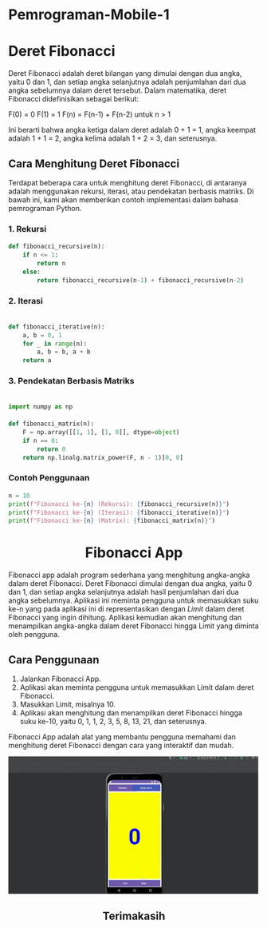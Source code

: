 # Pemrograman-Mobile-1

# Deret Fibonacci

Deret Fibonacci adalah deret bilangan yang dimulai dengan dua angka, yaitu 0 dan 1, dan setiap angka selanjutnya adalah penjumlahan dari dua angka sebelumnya dalam deret tersebut. Dalam matematika, deret Fibonacci didefinisikan sebagai berikut:

F(0) = 0
F(1) = 1
F(n) = F(n-1) + F(n-2) untuk n > 1

Ini berarti bahwa angka ketiga dalam deret adalah 0 + 1 = 1, angka keempat adalah 1 + 1 = 2, angka kelima adalah 1 + 2 = 3, dan seterusnya.

## Cara Menghitung Deret Fibonacci

Terdapat beberapa cara untuk menghitung deret Fibonacci, di antaranya adalah menggunakan rekursi, iterasi, atau pendekatan berbasis matriks. Di bawah ini, kami akan memberikan contoh implementasi dalam bahasa pemrograman Python.

### 1. Rekursi

```python
def fibonacci_recursive(n):
    if n <= 1:
        return n
    else:
        return fibonacci_recursive(n-1) + fibonacci_recursive(n-2)
```

### 2. Iterasi

```python

def fibonacci_iterative(n):
    a, b = 0, 1
    for _ in range(n):
        a, b = b, a + b
    return a

```

### 3. Pendekatan Berbasis Matriks

```python

import numpy as np

def fibonacci_matrix(n):
    F = np.array([[1, 1], [1, 0]], dtype=object)
    if n == 0:
        return 0
    return np.linalg.matrix_power(F, n - 1)[0, 0]

```

### Contoh Penggunaan

```python
n = 10
print(f"Fibonacci ke-{n} (Rekursi): {fibonacci_recursive(n)}")
print(f"Fibonacci ke-{n} (Iterasi): {fibonacci_iterative(n)}")
print(f"Fibonacci ke-{n} (Matrix): {fibonacci_matrix(n)}")

```

<h1 align="center"> Fibonacci App </h1>

Fibonacci app adalah program sederhana yang menghitung angka-angka dalam deret Fibonacci. Deret Fibonacci dimulai dengan dua angka, yaitu 0 dan 1, dan setiap angka selanjutnya adalah hasil penjumlahan dari dua angka sebelumnya. Aplikasi ini meminta pengguna untuk memasukkan suku ke-n yang pada aplikasi ini di representasikan dengan <i>Limit</i> dalam deret Fibonacci yang ingin dihitung. Aplikasi kemudian akan menghitung dan menampilkan angka-angka dalam deret Fibonacci hingga Limit yang diminta oleh pengguna.

## Cara Penggunaan

1. Jalankan Fibonacci App.
2. Aplikasi akan meminta pengguna untuk memasukkan Limit dalam deret Fibonacci.
3. Masukkan Limit, misalnya 10.
4. Aplikasi akan menghitung dan menampilkan deret Fibonacci hingga suku ke-10, yaitu 0, 1, 1, 2, 3, 5, 8, 13, 21, dan seterusnya.

Fibonacci App adalah alat yang membantu pengguna memahami dan menghitung deret Fibonacci dengan cara yang interaktif dan mudah.

![Alt Text](/Desain%20tanpa%20judul.gif)

<h2 align="center">Terimakasih</h2>
